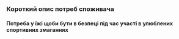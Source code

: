 ### Короткий опис потреб споживача
#### Потреба у їжі щоби бути в безпеці під час участі в улюблених спортивних змаганнях
